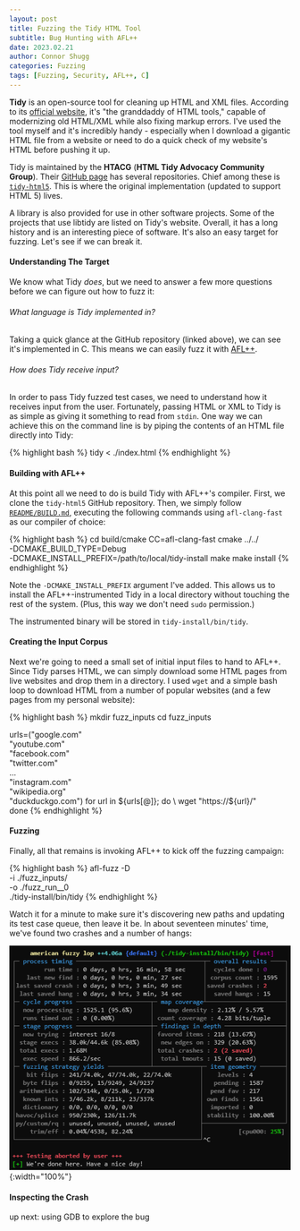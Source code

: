 ```yaml
---
layout: post
title: Fuzzing the Tidy HTML Tool
subtitle: Bug Hunting with AFL++
date: 2023.02.21
author: Connor Shugg
categories: Fuzzing
tags: [Fuzzing, Security, AFL++, C]
---
```


**Tidy** is an open-source tool for cleaning up HTML and XML files. According to
its [official website](https://www.html-tidy.org/), it's "the granddaddy of HTML
tools," capable of modernizing old HTML/XML while also fixing markup errors.
I've used the tool myself and it's incredibly handy - especially when I download
a gigantic HTML file from a website or need to do a quick check of my website's
HTML before pushing it up. 

Tidy is maintained by the **HTACG** (**HTML Tidy Advocacy Community Group**).
Their [GitHub page](https://github.com/htacg) has several repositories. Chief
among these is [`tidy-html5`](https://github.com/htacg/tidy-html5). This is
where the original implementation (updated to support HTML 5) lives.

A library is also provided for use in other software projects. Some of the
projects that use libtidy are listed on Tidy's website. Overall, it has a long
history and is an interesting piece of software. It's also an easy target for
fuzzing. Let's see if we can break it.

#### Understanding The Target

We know what Tidy *does*, but we need to answer a few more questions before we
can figure out how to fuzz it:

###### What language is Tidy implemented in?

Taking a quick glance at the GitHub repository (linked above), we can see it's
implemented in C. This means we can easily fuzz it with
[AFL++](https://aflplus.plus).

###### How does Tidy receive input?

In order to pass Tidy fuzzed test cases, we need to understand how it receives
input from the user. Fortunately, passing HTML or XML to Tidy is as simple as
giving it something to read from `stdin`. One way we can achieve this on the
command line is by piping the contents of an HTML file directly into Tidy:

{% highlight bash %}
tidy < ./index.html
{% endhighlight %}

#### Building with AFL++

At this point all we need to do is build Tidy with AFL++'s compiler. First, we
clone the `tidy-html5` GitHub repository. Then, we simply follow
[`README/BUILD.md`](https://github.com/htacg/tidy-html5/blob/next/README/BUILD.md),
executing the following commands using `afl-clang-fast` as our compiler of
choice:

{% highlight bash %}
cd build/cmake
CC=afl-clang-fast cmake ../../ \
    -DCMAKE_BUILD_TYPE=Debug \
    -DCMAKE_INSTALL_PREFIX=/path/to/local/tidy-install
make
make install
{% endhighlight %}

Note the `-DCMAKE_INSTALL_PREFIX` argument I've added. This allows us to install
the AFL++-instrumented Tidy in a local directory without touching the rest of
the system. (Plus, this way we don't need `sudo` permission.)

The instrumented binary will be stored in `tidy-install/bin/tidy`.

#### Creating the Input Corpus

Next we're going to need a small set of initial input files to hand to AFL++.
Since Tidy parses HTML, we can simply download some HTML pages from live
websites and drop them in a directory. I used `wget` and a simple bash loop to
download HTML from a number of popular websites (and a few pages from my
personal website):

{% highlight bash %}
mkdir fuzz_inputs
cd fuzz_inputs

urls=("google.com" \
      "youtube.com" \
      "facebook.com" \
      "twitter.com" \
      ... \
      "instagram.com" \
      "wikipedia.org" \
      "duckduckgo.com")
for url in ${urls[@]}; do \
    wget "https://${url}/" \
done
{% endhighlight %}

#### Fuzzing

Finally, all that remains is invoking AFL++ to kick off the fuzzing campaign:

{% highlight bash %}
afl-fuzz -D \
         -i ./fuzz_inputs/ \
         -o ./fuzz_run__0 \
         ./tidy-install/bin/tidy
{% endhighlight %}

Watch it for a minute to make sure it's discovering new paths and updating its
test case queue, then leave it be. In about seventeen minutes' time, we've found
two crashes and a number of hangs:

![The final AFL++ screen, revealing 2 crashes and 15 hangs.](/images/posts/fuzzing_tidy_aflpp.png){:width="100%"}

#### Inspecting the Crash

up next: using GDB to explore the bug

